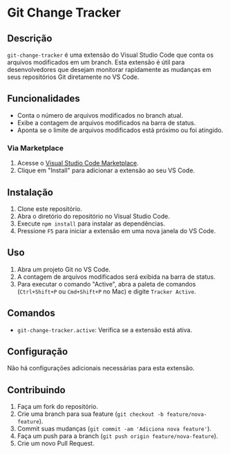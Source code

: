 # Git Change Tracker

## Descrição

`git-change-tracker` é uma extensão do Visual Studio Code que conta os arquivos modificados em um branch. Esta extensão é útil para desenvolvedores que desejam monitorar rapidamente as mudanças em seus repositórios Git diretamente no VS Code.

## Funcionalidades

- Conta o número de arquivos modificados no branch atual.
- Exibe a contagem de arquivos modificados na barra de status.
- Aponta se o limite de arquivos modificados está próximo ou foi atingido.

### Via Marketplace

1. Acesse o [Visual Studio Code Marketplace](https://marketplace.visualstudio.com/items?itemName=mdrgoncalves.git-change-tracker).
2. Clique em "Install" para adicionar a extensão ao seu VS Code.

## Instalação

1. Clone este repositório.
2. Abra o diretório do repositório no Visual Studio Code.
3. Execute `npm install` para instalar as dependências.
4. Pressione `F5` para iniciar a extensão em uma nova janela do VS Code.

## Uso

1. Abra um projeto Git no VS Code.
2. A contagem de arquivos modificados será exibida na barra de status.
3. Para executar o comando "Active", abra a paleta de comandos (`Ctrl+Shift+P` ou `Cmd+Shift+P` no Mac) e digite `Tracker Active`.

## Comandos

- `git-change-tracker.active`: Verifica se a extensão está ativa.

## Configuração

Não há configurações adicionais necessárias para esta extensão.

## Contribuindo

1. Faça um fork do repositório.
2. Crie uma branch para sua feature (`git checkout -b feature/nova-feature`).
3. Commit suas mudanças (`git commit -am 'Adiciona nova feature'`).
4. Faça um push para a branch (`git push origin feature/nova-feature`).
5. Crie um novo Pull Request.
